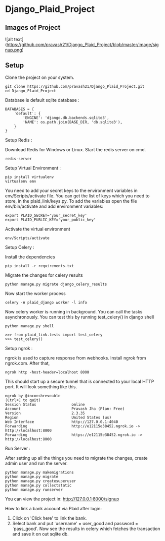 # Django_Plaid_Project

## Images of Project
![alt text] (https://github.com/pravash21/Django_Plaid_Project/blob/master/image/signup.png)

## Setup

Clone the project on your system.
```
git clone https://github.com/pravash21/Django_Plaid_Project.git
cd Django_Plaid_Project
```
Database is default sqlite database :

```
DATABASES = {
    'default': {
        'ENGINE': 'django.db.backends.sqlite3',
        'NAME': os.path.join(BASE_DIR, 'db.sqlite3'),
    }
}
```
Setup Redis :

Download Redis for Windows or Linux.
Start the redis server on cmd.
```
redis-server
```

Setup Virtual Environment :

```
pip install virtualenv
virtualenv env
```
You need to add your secret keys to the environment variables in env/Scripts/activate file. You can get the list of keys which you need to store, in the plaid_link/keys.py. To add the variables open the file env/bin/activate and add environment variables:
```
export PLAID_SECRET='your_secret_key'
export PLAID_PUBLIC_KEY='your_public_key'
```
Activate the virtual environment
```
env/Scripts/activate
```
  
Setup Celery :
  
Install the dependencies
```
pip install -r requirements.txt
```
Migrate the changes for celery results
```
python manage.py migrate django_celery_results
```
Now start the worker process
```
celery -A plaid_django worker -l info
```
Now celery worker is running in background. You can call the tasks asynchronously. You can test this by running test_celery() in django shell
```
python manage.py shell

>>> from plaid_link.tests import test_celery
>>> test_celery()
```

Setup ngrok :

ngrok is used to capture response from webhooks. Install ngrok from ngrok.com.
After that,
```
ngrok http -host-header=localhost 8000
```
This should start up a secure tunnel that is connected to your local HTTP port. It will look something like this.
```
ngrok by @inconshreveable                                                                               (Ctrl+C to quit)                                                          Session Status                online                                                                               
Account                       Pravash Jha (Plan: Free)                                                                  
Version                       2.3.35                                                                                    
Region                        United States (us)                                                                   
Web Interface                 http://127.0.0.1:4040            
Forwarding                    http://e12115e38452.ngrok.io -> http://localhost:8000
Forwarding                    https://e12115e38452.ngrok.io -> http://localhost:8000
```

Run Server :

After setting up all the things you need to migrate the changes, create admin user and run the server.
```
python manage.py makemigrations
python manage.py migrate
python manage.py createsuperuser
python manage.py collectstatic
python manage.py runserver
```
You can view the project in:
http://127.0.0.1:8000/signup

How to link a bank account via Plaid after login:

1. Click on 'Click here' to link the bank.
2. Select bank and put 'username' = user_good and password = 'pass_good'.
Now see the results in celery which fetches the transaction and save it on out sqlite db.
